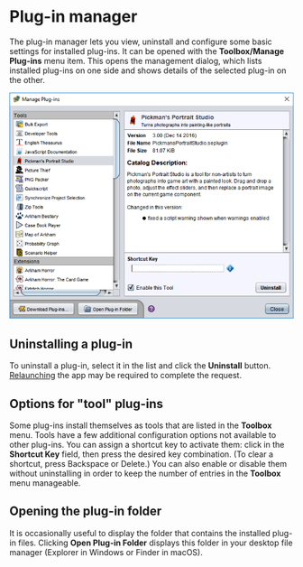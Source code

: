 # Plug-in manager

The plug-in manager lets you view, uninstall and configure some basic settings for installed plug-ins. It can be opened with the **Toolbox/Manage Plug-ins** menu item. This opens the management dialog, which lists installed plug-ins on one side and shows details of the selected plug-in on the other.

![plug-in manager dialog](images/plugin-manager.png)

## Uninstalling a plug-in

To uninstall a plug-in, select it in the list and click the **Uninstall** button. [Relaunching](um-relaunching.md) the app may be required to complete the request.

## Options for "tool" plug-ins

Some plug-ins install themselves as tools that are listed in the **Toolbox** menu. Tools have a few additional configuration options not available to other plug-ins. You can assign a shortcut key to activate them: click in the **Shortcut Key** field, then press the desired key combination. (To clear a shortcut, press <key>Backspace</key> or <key>Delete</key>.) You can also enable or disable them without uninstalling in order to keep the number of entries in the **Toolbox** menu manageable.

## Opening the plug-in folder

It is occasionally useful to display the folder that contains the installed plug-in files. Clicking **Open Plug-in Folder** displays this folder in your desktop file manager (Explorer in Windows or Finder in macOS).